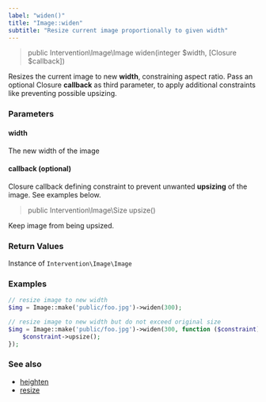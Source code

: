 ```yaml
---
label: "widen()"
title: "Image::widen"
subtitle: "Resize current image proportionally to given width"
---
```


> public Intervention\Image\Image widen(integer $width, [Closure $callback])

Resizes the current image to new **width**, constraining aspect ratio. Pass an optional Closure **callback** as third parameter, to apply additional constraints like preventing possible upsizing.

### Parameters

#### width
The new width of the image

#### callback (optional)
Closure callback defining constraint to prevent unwanted **upsizing** of the image. See examples below.

> public Intervention\Image\Size upsize()

Keep image from being upsized.

### Return Values
Instance of `Intervention\Image\Image`

### Examples

```php
// resize image to new width
$img = Image::make('public/foo.jpg')->widen(300);

// resize image to new width but do not exceed original size
$img = Image::make('public/foo.jpg')->widen(300, function ($constraint) {
    $constraint->upsize();
});
```

### See also

- [heighten](/v2/api/heighten)
- [resize](/v2/api/resize)
